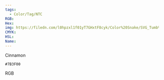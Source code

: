 ```yaml
---
tags:
  - Color/Tag/NTC
RGB:
Hex:
img: https://filedn.com/l0hpzxl1f01yT7GHxtF8cyk/Color%20Snake/SVG_Tumb%20Mass%20No%20Name/7B3F00.svg
CMYK:
HSL:
Name:
---
```

Cinnamon
```palette
#7B3F00
```
RGB
